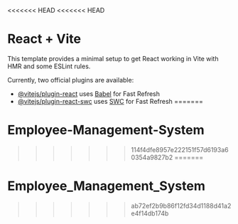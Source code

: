 <<<<<<< HEAD
<<<<<<< HEAD
# React + Vite

This template provides a minimal setup to get React working in Vite with HMR and some ESLint rules.

Currently, two official plugins are available:

- [@vitejs/plugin-react](https://github.com/vitejs/vite-plugin-react/blob/main/packages/plugin-react/README.md) uses [Babel](https://babeljs.io/) for Fast Refresh
- [@vitejs/plugin-react-swc](https://github.com/vitejs/vite-plugin-react-swc) uses [SWC](https://swc.rs/) for Fast Refresh
=======
# Employee-Management-System
>>>>>>> 114f4dfe8957e222151f57d6193a60354a9827b2
=======
# Employee_Management_System
>>>>>>> ab72ef2b9b86f12fd34d1188d41a2e4f14db174b
